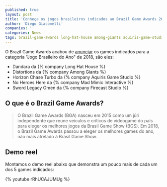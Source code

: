 ```yaml
---
published: true
layout: post
title: 'Conheça os jogos brasileiros indicados ao Brazil Game Awards 2018'
author: 'Diego Giacomelli'
companies: ''
categories: News
tags: brazil-game-awards long-hat-house among-giants aquiris-game-studio mad-mimic-interactive firecast-studio demo-reel
---
```

O Brazil Game Awards acabou de [anunciar](https://brazilgameawards.com.br/conheca-os-jogos-indicados-ao-brazil-game-awards-2018/) os games indicados para a categoria "Jogo Brasileiro do Ano" de 2018, são eles:

* Dandara da {% company Long Hat House %}
* Distortions da {% company Among Giants %}
* Horizon Chase Turbo da {% company Aquiris Game Studio %}
* No Heroes Here da {% company Mad Mimic Interactive %}
* Sword Legacy Omen da {% company Firecast Studio %}


## O que é o Brazil Game Awards?
 > O Brazil Game Awards (BGA) nasceu em 2015 como um júri independente que reune veículos e críticos de videogame do país para eleger os melhores jogos da Brasil Game Show (BGS).
Em 2018, o Brazil Game Awards passou a eleger os melhores games do ano, não mais atrelado à Brasil Game Show.

## Demo reel
Montamos o demo reel abaixo que demonstra um pouco mais de cada um dos 5 games indicados:

{% youtube rRhUCAJUMUg %}

